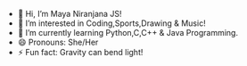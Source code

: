 - 👋 Hi, I’m Maya Niranjana JS!
- 👀 I’m interested in Coding,Sports,Drawing & Music!
- 🌱 I’m currently learning Python,C,C++ & Java Programming.
- 😄 Pronouns: She/Her
- ⚡ Fun fact: Gravity can bend light!

<!---
MayaNiranjanaJS/MayaNiranjanaJS is a ✨ special ✨ repository because its `README.md` (this file) appears on your GitHub profile.
You can click the Preview link to take a look at your changes.
--->
